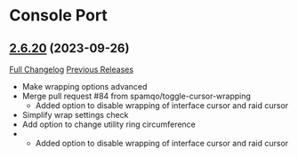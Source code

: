 # Console Port

## [2.6.20](https://github.com/seblindfors/ConsolePort/tree/2.6.20) (2023-09-26)
[Full Changelog](https://github.com/seblindfors/ConsolePort/compare/2.6.19...2.6.20) [Previous Releases](https://github.com/seblindfors/ConsolePort/releases)

- Make wrapping options advanced  
- Merge pull request #84 from spamqo/toggle-cursor-wrapping  
    * Added option to disable wrapping of interface cursor and raid cursor  
- Simplify wrap settings check  
- Add option to change utility ring circumference  
- * Added option to disable wrapping of interface cursor and raid cursor  
